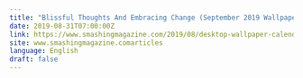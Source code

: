```yaml
---
title: "Blissful Thoughts And Embracing Change (September 2019 Wallpapers Edition)"
date: 2019-08-31T07:00:00Z
link: https://www.smashingmagazine.com/2019/08/desktop-wallpaper-calendars-september-2019/?utm_medium=RSS&utm_source=news.12bit.vn
site: www.smashingmagazine.comarticles
language: English
draft: false
---
```

